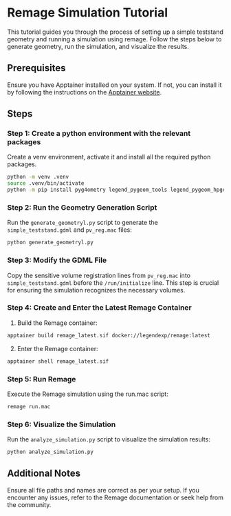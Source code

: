 # Remage Simulation Tutorial

This tutorial guides you through the process of setting up a simple teststand geometry and running a simulation using remage. Follow the steps below to generate geometry, run the simulation, and visualize the results.

## Prerequisites

Ensure you have Apptainer installed on your system. If not, you can install it by following the instructions on the [Apptainer website](https://apptainer.org/).

## Steps

### Step 1: Create a python environment with the relevant packages

Create a venv environment, activate it and install all the required python packages.
```sh
python -m venv .venv
source .venv/bin/activate
python -m pip install pyg4ometry legend_pygeom_tools legend_pygeom_hpges numpy awkward matplotlib
```

### Step 2: Run the Geometry Generation Script

Run the `generate_geometryl.py` script to generate the `simple_teststand.gdml` and `pv_reg.mac` files:
```sh
python generate_geometryl.py
```
   
### Step 3: Modify the GDML File

Copy the sensitive volume registration lines from `pv_reg.mac` into `simple_teststand.gdml` before the `/run/initialize` line. This step is crucial for ensuring the simulation recognizes the necessary volumes.

### Step 4: Create and Enter the Latest Remage Container

1. Build the Remage container:
```sh
apptainer build remage_latest.sif docker://legendexp/remage:latest
```

2. Enter the Remage container:
```sh
apptainer shell remage_latest.sif
```

### Step 5: Run Remage

Execute the Remage simulation using the run.mac script:
```sh
remage run.mac
```
   
### Step 6: Visualize the Simulation

Run the `analyze_simulation.py` script to visualize the simulation results:
```sh
python analyze_simulation.py
```
   
## Additional Notes

Ensure all file paths and names are correct as per your setup.
If you encounter any issues, refer to the Remage documentation or seek help from the community.

